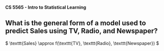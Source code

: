 **CS 5565 - Intro to Statistical Learning**


What is the general form of a model used to predict Sales using TV, Radio, and Newspaper?
---
$ \texttt{Sales} \approx f(\texttt{TV}, \texttt{Radio}, \texttt{Newspaper}) $
